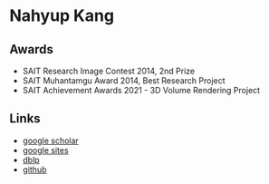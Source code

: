 # Nahyup Kang

## Awards

* SAIT Research Image Contest 2014, 2nd Prize
* SAIT Muhantamgu Award 2014, Best Research Project
* SAIT Achievement Awards 2021 - 3D Volume Rendering Project

## Links

* [google scholar](https://scholar.google.co.kr/citations?user=ob6L7lAAAAAJ&hl=ko)
* [google sites](https://sites.google.com/site/nhkang/)
* [dblp](https://dblp.org/pid/47/5353.html)
* [github](https://github.com/nahyup)
